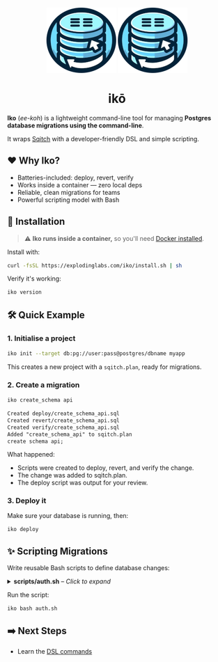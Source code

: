 <p align="center">
  <img alt="Iko logo" height="150" src="https://github.com/explodinglabs/iko/blob/main/images/logo-light.png?raw=true#gh-light-mode-only" />
  <img alt="Iko logo" height="150" src="https://github.com/explodinglabs/iko/blob/main/images/logo-dark.png?raw=true#gh-dark-mode-only" />
</p>

<h1 align="center">
  ikō
</h1>

**Iko** (_ee-koh_) is a lightweight command-line tool for managing **Postgres
database migrations using the command-line**.

It wraps [Sqitch](https://sqitch.org/) with a developer-friendly DSL and simple
scripting.

## ❤️ Why Iko?

- Batteries-included: deploy, revert, verify
- Works inside a container — zero local deps
- Reliable, clean migrations for teams
- Powerful scripting model with Bash

## 🚀 Installation

> ⚠ **Iko runs inside a container,** so you'll need [Docker
> installed](https://docs.docker.com/get-docker/).

Install with:

```sh
curl -fsSL https://explodinglabs.com/iko/install.sh | sh
```

Verify it's working:

```sh
iko version
```

## 🛠️ Quick Example

### 1. Initialise a project

```sh
iko init --target db:pg://user:pass@postgres/dbname myapp
```

This creates a new project with a `sqitch.plan`, ready for migrations.

### 2. Create a migration

```sh
iko create_schema api
```

```
Created deploy/create_schema_api.sql
Created revert/create_schema_api.sql
Created verify/create_schema_api.sql
Added "create_schema_api" to sqitch.plan
create schema api;
```

What happened:

- Scripts were created to deploy, revert, and verify the change.
- The change was added to sqitch.plan.
- The deploy script was output for your review.

### 3. Deploy it

Make sure your database is running, then:

```sh
iko deploy
```

## ✨ Scripting Migrations

Write reusable Bash scripts to define database changes:

<details>
  <summary><strong>scripts/auth.sh</strong> – <em>Click to expand</em></summary>

```sh
# Create an auth schema
create_schema auth

# Create a user table
create_table_as auth.user <<'EOF'
create table auth.user (
  username text primary key check (length(username) >= 3),
  password text not null check (length(password) < 512),
  role name not null check (length(role) < 512)
);
EOF

# Add a function to hash passwords
create_function_as auth.encrypt_pass <<'EOF'
create function auth.encrypt_pass () returns trigger language plpgsql as $$
begin
  if tg_op = 'INSERT' or new.password <> old.password then
    new.password = crypt(new.password, gen_salt('bf'));
  end if;
  return new;
end; $$
EOF

# Trigger it on insert/update
create_trigger encrypt_pass auth.user auth.encrypt_pass
```

</details>

Run the script:

```sh
iko bash auth.sh
```

## ➡️ Next Steps

- Learn the [DSL commands](COMMANDS.md)

